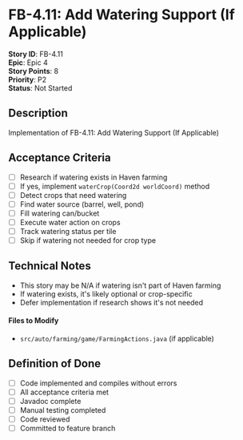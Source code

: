# FB-4.11: Add Watering Support (If Applicable)

**Story ID**: FB-4.11  
**Epic**: Epic 4  
**Story Points**: 8  
**Priority**: P2  
**Status**: Not Started  

## Description
Implementation of FB-4.11: Add Watering Support (If Applicable)

## Acceptance Criteria
- [ ] Research if watering exists in Haven farming
- [ ] If yes, implement `waterCrop(Coord2d worldCoord)` method
- [ ] Detect crops that need watering
- [ ] Find water source (barrel, well, pond)
- [ ] Fill watering can/bucket
- [ ] Execute water action on crops
- [ ] Track watering status per tile
- [ ] Skip if watering not needed for crop type

## Technical Notes
- This story may be N/A if watering isn't part of Haven farming
- If watering exists, it's likely optional or crop-specific
- Defer implementation if research shows it's not needed

#### Files to Modify
- `src/auto/farming/game/FarmingActions.java` (if applicable)

## Definition of Done
- [ ] Code implemented and compiles without errors
- [ ] All acceptance criteria met
- [ ] Javadoc complete
- [ ] Manual testing completed
- [ ] Code reviewed
- [ ] Committed to feature branch
